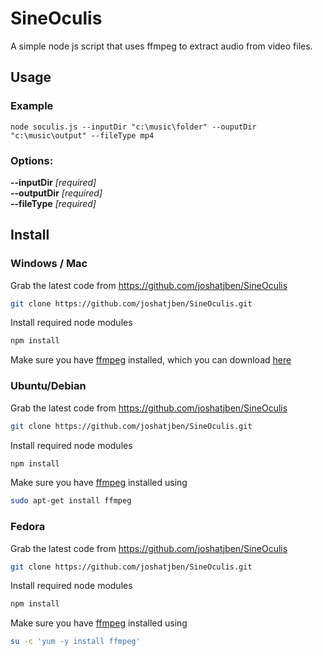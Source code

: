 # SineOculis
A simple node js script that uses ffmpeg to extract audio from video files.

## Usage
### Example
```
node soculis.js --inputDir "c:\music\folder" --ouputDir "c:\music\output" --fileType mp4
```

### Options:
**--inputDir**   *[required]*  
**--outputDir**  *[required]*  
**--fileType**   *[required]*

## Install

### Windows / Mac
Grab the latest code from https://github.com/joshatjben/SineOculis  
```sh
git clone https://github.com/joshatjben/SineOculis.git
```
Install required node modules 
```sh
npm install
```
Make sure you have [ffmpeg](http://www.ffmpeg.org/download.html) installed, which you can download [here](http://www.ffmpeg.org/download.html)

### Ubuntu/Debian
Grab the latest code from https://github.com/joshatjben/SineOculis  
```sh
git clone https://github.com/joshatjben/SineOculis.git
```

Install required node modules
```sh
npm install
```

Make sure you have [ffmpeg](http://www.ffmpeg.org/download.html) installed using
```sh
sudo apt-get install ffmpeg
```

### Fedora
Grab the latest code from https://github.com/joshatjben/SineOculis  
```sh
git clone https://github.com/joshatjben/SineOculis.git
```

Install required node modules
```sh
npm install
```

Make sure you have [ffmpeg](http://www.ffmpeg.org/download.html) installed using
```sh
su -c 'yum -y install ffmpeg'
```
